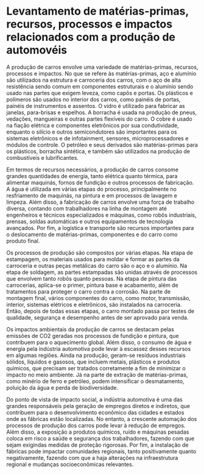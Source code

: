 # Levantamento de matérias-primas, recursos, processos e impactos relacionados com a produção de automovéis

A produção de carros envolve uma variedade de matérias-primas, recursos, processos e impactos. No que se refere às matérias-primas, aço e alumínio são utilizados na estrutura e carroceria dos carros, com o aço de alta resistência sendo comum em componentes estruturais e o alumínio sendo usado nas partes que exigem leveza, como capôs e portas. Os plásticos e polímeros são usados no interior dos carros, como painéis de portas, painéis de instrumentos e assentos. O vidro é utilizado para fabricar as janelas, para-brisas e espelhos. A borracha é usada na produção de pneus, vedações, mangueiras e outras partes flexíveis do carro. O cobre é usado na fiação elétrica e componentes eletrônicos por sua condutividade, enquanto o silício e outros semicondutores são importantes para os sistemas eletrônicos e de infotainment, sensores, microprocessadores e módulos de controle. O petróleo e seus derivados são matérias-primas para os plásticos, borracha sintética, e também são utilizados na produção de combustíveis e lubrificantes.

Em termos de recursos necessários, a produção de carros consome grandes quantidades de energia, tanto elétrica quanto térmica, para alimentar maquinás, fornos de fundição e outros processos de fabricação. A água é utilizada em várias etapas do processo, principalmente no resfriamento de maquinás, na pintura e em processos de lavagem e limpeza. Além disso, a fabricação de carros envolve uma força de trabalho diversa, contando com trabalhadores na linha de montagem até engenheiros e técnicos especializados e máquinas, como robôs industriais, prensas, soldas automáticas e outros equipamentos de tecnologia avançados. Por fim, a logística e transporte são recursos importantes para o deslocamento de matérias-primas, componentes e do carro como produto final.

Os processos de produção são compostos por várias etapas. Na etapa de estampagem, os materiais usados para moldar e formar as partes da carroceria e outras peças metálicas do carro são o aço e o alumínio. Na etapa de soldagem, as partes estampadas são unidas através de processos que envolvem tanto robôs quanto pessoas. Na etapa de pintura das carrocerias, aplica-se o primer, pintura base e acabamento, além de tratamentos para proteger o carro contra a corrosão. Na parte de montagem final, vários componentes do carro, como motor, transmissão, interior, sistemas elétricos e eletrônicos, são instalados na carroceria. Então, depois de todas essas etapas, o carro montado passa por testes de qualidade, segurança e desempenho antes de ser aprovado para venda.

Os impactos ambientais da produção de carros se destacam pelas emissões de CO2 geradas nos processos de fundição e pintura, que contribuem para o aquecimento global. Além disso, o consumo de água e energia pela indústria automotiva pode levar à escassez desses recursos em algumas regiões. Ainda na produção, geram-se resíduos industriais sólidos, líquidos e gasosos, que incluem metais, plásticos e produtos químicos, que precisam ser tratados corretamente a fim de minimizar o impacto no meio ambiente. Já na parte de extração de matérias-primas, como minério de ferro e petróleo, podem intensificar o desmatamento, poluição da água e perda de biodiversidade.

Do ponto de vista de impacto social, a indústria automotiva é uma das grandes responsáveis pela geração de empregos diretos e indiretos, que contribuem para o desenvolvimento econômico das cidades e estados onde as fábricas estão localizadas. No entanto, a crescente automação dos processos de produção dos carros pode levar à redução de empregos. Além disso, a exposição a produtos químicos, ruído e máquinas pesadas coloca em risco a saúde e segurança dos trabalhadores, fazendo com que sejam exigindas medidas de proteção rigorosas. Por fim, a instalação de fábricas pode impactar comunidades regionais, tanto positivamente quanto negativamente, fazendo com que a haja alterações na infraestrutura regional e mudanças socioeconômicas relevantes.